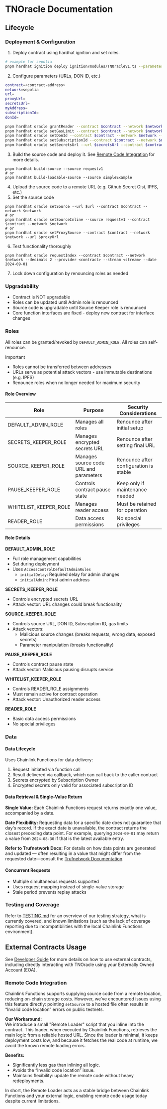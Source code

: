 # TNOracle Documentation

## Lifecycle

### Deployment & Configuration

1. Deploy contract using hardhat ignition and set roles.
  ```bash
  # example for sepolia
  pnpm hardhat ignition deploy ignition/modules/TNOracleV1.ts --parameters ignition/sepolia_parameters.json --network sepolia --verify
  ```
2. Configure parameters (URLs, DON ID, etc.)
  ```bash
  contract=<contract-address>
  network=sepolia
  url=
  proxyUrl=
  secretsUrl=
  myAddress=
  subscriptionId=
  donId=

  pnpm hardhat oracle grantReader --contract $contract --network $network --address $myAddress
  pnpm hardhat oracle setGasLimit --contract $contract --network $network --gas-limit 300000
  pnpm hardhat oracle setDonId --contract $contract --network $network --don-id $donId
  pnpm hardhat oracle setSubscriptionId --contract $contract --network $network --sub-id $subscriptionId
  pnpm hardhat oracle setSecretsUrl --url $secretsUrl --contract $contract --network $network
  ```
3. Build the source code and deploy it. See [Remote Code Integration](#remote-code-integration) for more details.
  ```
  pnpm hardhat build-source --source requestv1
  # or
  pnpm hardhat build-loadable-source --source simpleExample
  ```
4. Upload the source code to a remote URL (e.g. Github Secret Gist, IPFS, etc.)
5. Set the source code
  ```
  pnpm hardhat oracle setSource --url $url --contract $contract --network $network
  # or 
  pnpm hardhat oracle setSourceInline --source requestv1 --contract $contract --network $network
  # or
  pnpm hardhat oracle setProxySource --contract $contract --network $network --url $proxyUrl
  ```
6. Test functionality thoroughly
  ```
  pnpm hardhat oracle requestIndex --contract $contract --network $network --decimals 2 --provider <contract> --stream <stream> --date 2024-09-01
  ```
7. Lock down configuration by renouncing roles as needed

### Upgradability

- Contract is NOT upgradable
- Roles can be updated until Admin role is renounced
- Source code is upgradable until Source Keeper role is renounced
- Core function interfaces are fixed - deploy new contract for interface changes

### Roles

All roles can be granted/revoked by `DEFAULT_ADMIN_ROLE`. All roles can self-renounce.

> [!IMPORTANT]  
> - Roles cannot be transferred between addresses
> - URLs serve as potential attack vectors - use immutable destinations (e.g. IPFS)
> - Renounce roles when no longer needed for maximum security

#### Role Overview

| Role | Purpose | Security Considerations |
|------|---------|------------------------|
| DEFAULT_ADMIN_ROLE | Manages all roles | Renounce after initial setup |
| SECRETS_KEEPER_ROLE | Manages encrypted secrets URL | Renounce after setting final URL |
| SOURCE_KEEPER_ROLE | Manages source code URL and parameters | Renounce after configuration is stable |
| PAUSE_KEEPER_ROLE | Controls contract pause state | Keep only if maintenance needed |
| WHITELIST_KEEPER_ROLE | Manages reader access | Must be retained for operation |
| READER_ROLE | Data access permissions | No special privileges |

#### Role Details

**DEFAULT_ADMIN_ROLE**
- Full role management capabilities
- Set during deployment
- Uses `AccessControlDefaultAdminRules`
  - `initialDelay`: Required delay for admin changes
  - `initialAdmin`: First admin address

**SECRETS_KEEPER_ROLE**
- Controls encrypted secrets URL
- Attack vector: URL changes could break functionality

**SOURCE_KEEPER_ROLE**
- Controls source URL, DON ID, Subscription ID, gas limits
- Attack vectors:
  - Malicious source changes (breaks requests, wrong data, exposed secrets)
  - Parameter manipulation (breaks functionality)

**PAUSE_KEEPER_ROLE**
- Controls contract pause state
- Attack vector: Malicious pausing disrupts service

**WHITELIST_KEEPER_ROLE**
- Controls READER_ROLE assignments
- Must remain active for contract operation
- Attack vector: Unauthorized reader access

**READER_ROLE**
- Basic data access permissions
- No special privileges

### Data

#### Data Lifecycle

Uses Chainlink Functions for data delivery:
1. Request initiated via function call
2. Result delivered via callback, which can call back to the caller contract
3. Secrets encrypted by Subscription Owner
4. Encrypted secrets only valid for associated subscription ID

#### Data Retrieval & Single-Value Return

**Single Value:**
Each Chainlink Functions request returns exactly one value, accompanied by a date.

**Date Flexibility:**
Requesting data for a specific date does not guarantee that day's record. If the exact date is unavailable, the contract returns the closest preceding data point. For example, querying `2024-09-01` may return a value from `2024-08-30` if that is the latest available entry.

**Refer to Trufnetwork Docs:**
For details on how data points are generated and updated — often resulting in a value that might differ from the requested date—consult the [Trufnetwork Documentation](https://docs.truf.network/home).

#### Concurrent Requests

- Multiple simultaneous requests supported
- Uses request mapping instead of single-value storage
- Stale period prevents replay attacks

### Testing and Coverage

Refer to [TESTING.md](../../test/requestv1/TESTING.md) for an overview of our testing strategy, what is currently covered, and known limitations (such as the lack of coverage reporting due to incompatibilities with the local Chainlink Functions environment).

## External Contracts Usage

See [Developer Guide](../../docs/DeveloperGuide.md) for more details on how to use external contracts, including directly interacting with TNOracle using your Externally Owned Account (EOA).

### Remote Code Integration

Chainlink Functions supports supplying source code from a remote location, reducing on-chain storage costs. However, we’ve encountered issues using this feature directly: pointing `setSource` to a hosted file often results in “Invalid code location” errors on public testnets.

**Our Workaround:**  
We introduce a small "Remote Loader" script that you inline into the contract. This loader, when executed by Chainlink Functions, retrieves the main logic from a reliable hosted URL. Since the loader is minimal, it keeps deployment costs low, and because it fetches the real code at runtime, we avoid the known remote loading errors.

**Benefits:**  
- Significantly less gas than inlining all logic.  
- Avoids the “Invalid code location” issue.  
- Maintains flexibility: update the remote code without heavy redeployments.

In short, the Remote Loader acts as a stable bridge between Chainlink Functions and your external logic, enabling remote code usage today despite current limitations.